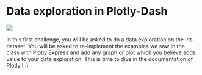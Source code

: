 # Data exploration in Plotly-Dash

![](https://images.unsplash.com/photo-1552897418-812c61bdd220?ixlib=rb-1.2.1&ixid=eyJhcHBfaWQiOjEyMDd9&auto=format&fit=crop&w=1050&q=80)

In this first challenge, you will be asked to do a data exploration on the iris dataset. You will be asked to re-implement the examples we saw in the class with Plotly Express and add any graph or plot which you believe adds value to your data exploration. This is time to dive in the documentation of Plotly ! :)